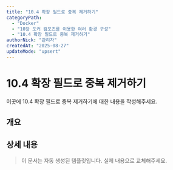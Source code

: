```yaml
---
title: "10.4 확장 필드로 중복 제거하기"
categoryPath:
  - "Docker"
  - "10장 도커 컴포즈를 이용한 여러 환경 구성"
  - "10.4 확장 필드로 중복 제거하기"
authorNick: "관리자"
createdAt: "2025-08-27"
updateMode: "upsert"
---
```


# 10.4 확장 필드로 중복 제거하기

이곳에 10.4 확장 필드로 중복 제거하기에 대한 내용을 작성해주세요.

## 개요

<!-- 내용을 작성해주세요 -->

## 상세 내용

<!-- 내용을 작성해주세요 -->

> 이 문서는 자동 생성된 템플릿입니다. 실제 내용으로 교체해주세요.
